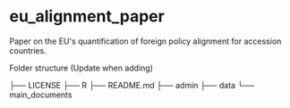 # eu_alignment_paper
Paper on the EU's quantification of foreign policy alignment for accession countries. 



Folder structure (Update when adding) 

├── LICENSE
├── R
├── README.md
├── admin
├── data
└── main_documents

